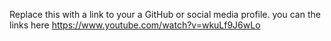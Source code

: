 Replace this with a link to your a GitHub or social media profile.
you can the links here
https://www.youtube.com/watch?v=wkuLf9J6wLo

